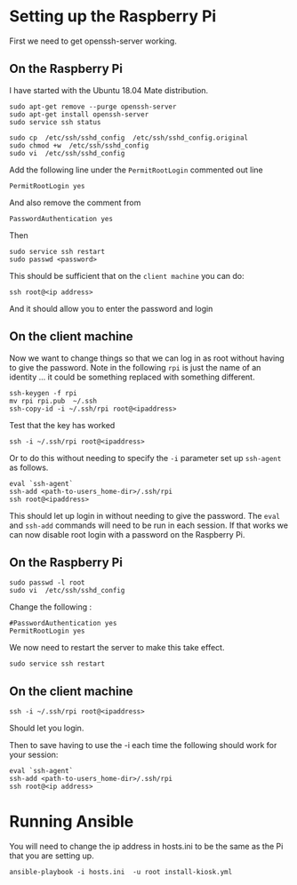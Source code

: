 # Setting up the Raspberry Pi

First we need to get openssh-server working.

## On the Raspberry Pi
I have started with the Ubuntu 18.04 Mate distribution.
```
sudo apt-get remove --purge openssh-server
sudo apt-get install openssh-server
sudo service ssh status

sudo cp  /etc/ssh/sshd_config  /etc/ssh/sshd_config.original
sudo chmod +w  /etc/ssh/sshd_config
sudo vi  /etc/ssh/sshd_config
```

Add the following line under the `PermitRootLogin` commented out line
```
PermitRootLogin yes
```

And also remove the comment from 
```
PasswordAuthentication yes
```

Then
```
sudo service ssh restart
sudo passwd <password>
```
This should be sufficient that on the `client machine` you can do:
```
ssh root@<ip address>
```

And it should allow you to enter the password and login

## On the client machine
Now we want to change things so that we can log in as root without having to give the password.
Note in the following `rpi` is just the name of an identity ... it could be something replaced with something different.

```
ssh-keygen -f rpi
mv rpi rpi.pub  ~/.ssh
ssh-copy-id -i ~/.ssh/rpi root@<ipaddress>
```

Test that the key has worked
```
ssh -i ~/.ssh/rpi root@<ipaddress>
```
Or to do this without needing to specify the `-i` parameter set up `ssh-agent` as follows.
```
eval `ssh-agent`
ssh-add <path-to-users_home-dir>/.ssh/rpi
ssh root@<ipaddress>
```
This should let up login in without needing to give the password.  The `eval` and `ssh-add` commands will need to be run in each session.
If that works we can now disable root login with a password on the Raspberry Pi.

## On the Raspberry Pi
```
sudo passwd -l root
sudo vi  /etc/ssh/sshd_config
```
Change the following :
```
#PasswordAuthentication yes
PermitRootLogin yes
```
We now need to restart the server to make this take effect.
```
sudo service ssh restart
```

## On the client machine
```
ssh -i ~/.ssh/rpi root@<ipaddress>
```
Should let you login.

Then to save having to use the -i each time the following should work for your session:
```
eval `ssh-agent`
ssh-add <path-to-users_home-dir>/.ssh/rpi
ssh root@<ip address> 
```

# Running Ansible
You will need to change the ip address in hosts.ini to be the same as the Pi that you are setting up.
```
ansible-playbook -i hosts.ini  -u root install-kiosk.yml
```